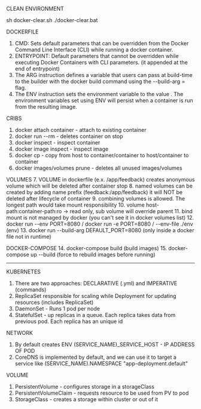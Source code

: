 CLEAN ENVIRONMENT

sh docker-clear.sh
./docker-clear.bat

DOCKERFILE  
1) CMD: Sets default parameters that can be overridden from the Docker Command Line Interface (CLI) while running a docker container.
2) ENTRYPOINT: Default parameters that cannot be overridden while executing Docker Containers with CLI parameters. (it appended at the end of entrypoint)
3) The ARG instruction defines a variable that users can pass at build-time to the builder with the docker build command using the --build-arg <varname>=<value> flag.
4) The ENV instruction sets the environment variable <key> to the value <value>. The environment variables set using ENV will persist when a container is run from the resulting image.

CRIBS
1. docker attach container - attach to existing container
2. docker run --rm - deletes container on stop
3. docker inspect - inspect container
4. docker image inspect - inspect image
5. docker cp - copy from host to container/container to host/container to container
6. docker images/volumes prune - deletes all unused images/volumes

VOLUMES
7. VOLUME in dockerfile (e.x. /app/feedback) creates anonymous volume which will be deleted after container stop
8. named volumes can be created by adding name prefix (feedback:/app/feedback) it will NOT be deleted after lifecycle of container
9. combining volumes is allowed. The longest path would take mount responsibility
10. volume host-path:container-path:ro -> read only, sub volume will override parent
11. bind mount is not managed by docker (you can't see it in docker volumes list)
12. docker run --env PORT=8080 / docker run -e PORT=8080 / --env-file ./env (env)
13. docker run --build-arg DEFAULT_PORT=8080 (only inside a docker file not in runtime)

DOCKER-COMPOSE
14. docker-compose build (build images)
15. docker-compose up --build (force to rebuild images before running)

---
KUBERNETES
1. There are two approaches: DECLARATIVE (.yml) and IMPERATIVE (commands)
2. ReplicaSet responsible for scaling while Deployment for updating resources (includes ReplicaSet)
3. DaemonSet - Runs 1 pod per node
4. StatefulSet - up replicas in a queue. Each replica takes data from previous pod. Each replica has an unique id

NETWORK
1. By default creates ENV (SERVICE_NAME)_SERVICE_HOST - IP ADDRESS OF POD
2. CoreDNS is implemented by default, and we can use it to target a service like (SERVICE_NAME).NAMESPACE "app-deployment.default"

VOLUME
1. PersistentVolume - configures storage in a storageClass
2. PersistentVolumeClaim - requests resource to be used from PV to pod
3. StorageClass - creates a storage within cluster or out of it 